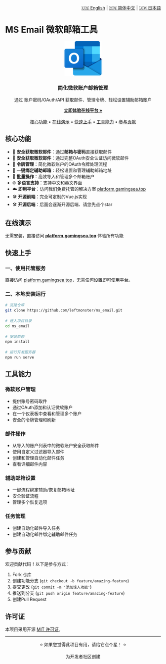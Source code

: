 <div align="right">
  <a href="README.md">🇺🇸 English</a> |
  <a href="README-zh.md">🇨🇳 简体中文</a> |
  <a href="README-ja.md">🇯🇵 日本語</a>
</div>

# MS Email 微软邮箱工具

<div align="center">
  <img src="public/img/ms-mail.png" alt="微软邮箱工具 Logo" width="120px">
  <br>
  <h3>简化微软账户邮箱管理</h3>
  <p>通过 账户密码/OAuth/API 获取邮件、管理令牌、轻松设置辅助邮箱账户</p>
  
  <p>
    <a href="https://platform.gamingsea.top"><strong>立即体验在线平台 »</strong></a>
    <br>
    <br>
    <a href="#核心功能">核心功能</a> •
    <a href="#在线演示">在线演示</a> •
    <a href="#快速上手">快速上手</a> •
    <a href="#工具能力">工具能力</a> •
    <a href="#参与贡献">参与贡献</a>
  </p>
</div>

## 核心功能

- 📧 **安全获取微软邮件**：通过**邮箱与密码**直接获取邮件
- 📧 **安全获取微软邮件**：通过完整OAuth安全认证访问微软邮件
- 🔑 **令牌管理**：简化微软账户的OAuth令牌处理流程
- 🔗 **一键绑定辅助邮箱**：轻松设置和管理辅助邮箱地址
- 🔄 **批量操作**：高效导入和管理多个邮箱账户
- 🌐 **多语言支持**：支持中文和英文界面
- ☁️ **即用平台**：访问我们免费托管的解决方案 [platform.gamingsea.top](https://platform.gamingsea.top)
- 🛠️ **开源前端**：完全可定制的Vue.js实现
- 🛠️ **开源后端**：后面会逐渐开源后端、请您先点个star

## 在线演示

无需安装，直接访问 **[platform.gamingsea.top](https://platform.gamingsea.top)** 体验所有功能

## 快速上手

### 一、使用托管服务
直接访问 [platform.gamingsea.top](https://platform.gamingsea.top)，无需任何设置即可使用平台。

### 二、本地安装运行

```bash
# 克隆仓库
git clone https://github.com/leftmonster/ms_email.git

# 进入项目目录
cd ms_email

# 安装依赖
npm install

# 运行开发服务器
npm run serve
```

## 工具能力

### 微软账户管理

- 提供账号密码取件
- 通过OAuth添加和认证微软账户
- 在一个仪表板中查看和管理多个账户
- 安全的令牌管理和刷新

### 邮件操作

- 从导入的账户列表中的微软账户安全获取邮件
- 使用自定义过滤器导入邮件
- 创建和管理自动化邮件任务
- 查看详细邮件内容

### 辅助邮箱设置

- 一键流程绑定辅助/恢复邮箱地址
- 安全验证流程
- 管理多个恢复选项

### 任务管理
- 创建自动化邮件导入任务
- 创建自动化邮件绑定辅助邮件任务

## 参与贡献

欢迎贡献代码！以下是参与方式：

1. Fork 仓库
2. 创建功能分支 (`git checkout -b feature/amazing-feature`)
3. 提交更改 (`git commit -m '添加惊人功能'`)
4. 推送到分支 (`git push origin feature/amazing-feature`)
5. 创建Pull Request

## 许可证

本项目采用开源 [MIT 许可证](LICENSE)。

---

<div align="center">
  <p>⭐ 如果您觉得此项目有用，请给它点个星！ ⭐</p>
  <p>为开发者社区创建</p>
</div>